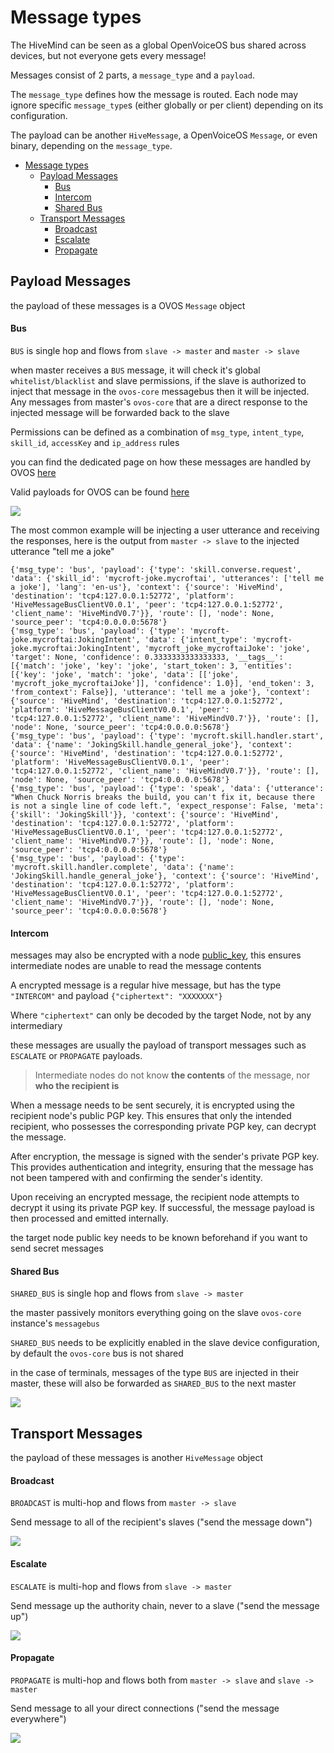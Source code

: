 # Message types

The HiveMind can be seen as a global OpenVoiceOS bus shared across devices, but not everyone gets every message!

Messages consist of 2 parts, a `message_type` and a `payload`.

The `message_type` defines how the message is routed. Each node may ignore specific `message_type`s (either globally or per client) depending on its configuration.

The payload can be another `HiveMessage`, a OpenVoiceOS `Message`, or even binary, depending on the `message_type`.

- [Message types](#message-types)
  * [Payload Messages](#payload-messages)
      - [Bus](#bus)
      - [Intercom](#intercom)
      - [Shared Bus](#shared-bus)
  * [Transport Messages](#transport-messages)
      - [Broadcast](#broadcast)
      - [Escalate](#escalate)
      - [Propagate](#propagate)

## Payload Messages

the payload of these messages is a OVOS `Message` object

#### Bus

`BUS` is single hop and flows from `slave -> master` and `master -> slave`

when master receives a `BUS` message, it will check it's global `whitelist/blacklist` and slave permissions, if the slave is authorized to inject that message in the `ovos-core` messagebus then it will be injected. Any messages from master's `ovos-core` that are a direct response to the injected message will be forwarded back to the slave

Permissions can be defined as a combination of `msg_type`, `intent_type`, `skill_id`, `accessKey` and `ip_address` rules

you can find the dedicated page on how these messages are handled by OVOS [here](./13_mycroft.md)

Valid payloads for OVOS can be found [here](https://github.com/OpenVoiceOS/message_spec)

![](https://raw.githubusercontent.com/JarbasHiveMind/HiveMind-core/dev/resources/bus.gif)

The most common example will be injecting a user utterance and receiving the responses, here is the output from `master -> slave` to the injected utterance "tell me a joke"

```
{'msg_type': 'bus', 'payload': {'type': 'skill.converse.request', 'data': {'skill_id': 'mycroft-joke.mycroftai', 'utterances': ['tell me a joke'], 'lang': 'en-us'}, 'context': {'source': 'HiveMind', 'destination': 'tcp4:127.0.0.1:52772', 'platform': 'HiveMessageBusClientV0.0.1', 'peer': 'tcp4:127.0.0.1:52772', 'client_name': 'HiveMindV0.7'}}, 'route': [], 'node': None, 'source_peer': 'tcp4:0.0.0.0:5678'}
{'msg_type': 'bus', 'payload': {'type': 'mycroft-joke.mycroftai:JokingIntent', 'data': {'intent_type': 'mycroft-joke.mycroftai:JokingIntent', 'mycroft_joke_mycroftaiJoke': 'joke', 'target': None, 'confidence': 0.3333333333333333, '__tags__': [{'match': 'joke', 'key': 'joke', 'start_token': 3, 'entities': [{'key': 'joke', 'match': 'joke', 'data': [['joke', 'mycroft_joke_mycroftaiJoke']], 'confidence': 1.0}], 'end_token': 3, 'from_context': False}], 'utterance': 'tell me a joke'}, 'context': {'source': 'HiveMind', 'destination': 'tcp4:127.0.0.1:52772', 'platform': 'HiveMessageBusClientV0.0.1', 'peer': 'tcp4:127.0.0.1:52772', 'client_name': 'HiveMindV0.7'}}, 'route': [], 'node': None, 'source_peer': 'tcp4:0.0.0.0:5678'}
{'msg_type': 'bus', 'payload': {'type': 'mycroft.skill.handler.start', 'data': {'name': 'JokingSkill.handle_general_joke'}, 'context': {'source': 'HiveMind', 'destination': 'tcp4:127.0.0.1:52772', 'platform': 'HiveMessageBusClientV0.0.1', 'peer': 'tcp4:127.0.0.1:52772', 'client_name': 'HiveMindV0.7'}}, 'route': [], 'node': None, 'source_peer': 'tcp4:0.0.0.0:5678'}
{'msg_type': 'bus', 'payload': {'type': 'speak', 'data': {'utterance': "When Chuck Norris breaks the build, you can't fix it, because there is not a single line of code left.", 'expect_response': False, 'meta': {'skill': 'JokingSkill'}}, 'context': {'source': 'HiveMind', 'destination': 'tcp4:127.0.0.1:52772', 'platform': 'HiveMessageBusClientV0.0.1', 'peer': 'tcp4:127.0.0.1:52772', 'client_name': 'HiveMindV0.7'}}, 'route': [], 'node': None, 'source_peer': 'tcp4:0.0.0.0:5678'}
{'msg_type': 'bus', 'payload': {'type': 'mycroft.skill.handler.complete', 'data': {'name': 'JokingSkill.handle_general_joke'}, 'context': {'source': 'HiveMind', 'destination': 'tcp4:127.0.0.1:52772', 'platform': 'HiveMessageBusClientV0.0.1', 'peer': 'tcp4:127.0.0.1:52772', 'client_name': 'HiveMindV0.7'}}, 'route': [], 'node': None, 'source_peer': 'tcp4:0.0.0.0:5678'}
```

#### Intercom

messages may also be encrypted with a node [public_key](https://jarbashivemind.github.io/HiveMind-community-docs/03_pairing/#the-identity-file), this ensures intermediate nodes are unable to read the message contents

A encrypted message is a regular hive message, but has the type `"INTERCOM"` and payload `{"ciphertext": "XXXXXXX"}`

Where `"ciphertext"` can only be decoded by the target Node, not by any intermediary

these messages are usually the payload of transport messages such as `ESCALATE` or `PROPAGATE` payloads. 

> Intermediate nodes do not know **the contents** of the message, nor **who the recipient is**

When a message needs to be sent securely, it is encrypted using the recipient node's public PGP key. This ensures that only the intended recipient, who possesses the corresponding private PGP key, can decrypt the message.

After encryption, the message is signed with the sender's private PGP key. This provides authentication and integrity, ensuring that the message has not been tampered with and confirming the sender's identity.

Upon receiving an encrypted message, the recipient node attempts to decrypt it using its private PGP key. If successful, the message payload is then processed and emitted internally.

the target node public key needs to be known beforehand if you want to send secret messages

#### Shared Bus

`SHARED_BUS` is single hop and flows from `slave -> master`

the master passively monitors everything going on the slave `ovos-core` instance's `messagebus`

`SHARED_BUS` needs to be explicitly enabled in the slave device configuration, by default the `ovos-core` bus is not shared

in the case of terminals, messages of the type `BUS` are injected in their master, these will also be forwarded as `SHARED_BUS` to the next master

![](https://raw.githubusercontent.com/JarbasHiveMind/HiveMind-core/dev/resources/shared_bus.gif)

## Transport Messages

the payload of these messages is another `HiveMessage` object

#### Broadcast

`BROADCAST` is multi-hop and flows from `master -> slave `

Send message to all of the recipient's slaves ("send the message down")

![](https://raw.githubusercontent.com/JarbasHiveMind/HiveMind-core/dev/resources/broadcast.gif)

#### Escalate

`ESCALATE` is multi-hop and flows from `slave -> master`

Send message up the authority chain, never to a slave ("send the message up")

![](https://raw.githubusercontent.com/JarbasHiveMind/HiveMind-core/dev/resources/escalate.gif)


#### Propagate

`PROPAGATE` is multi-hop and flows both from `master -> slave` and `slave -> master`

Send message to all your direct connections ("send the message everywhere")

![](https://raw.githubusercontent.com/JarbasHiveMind/HiveMind-core/dev/resources/propagate.gif)

